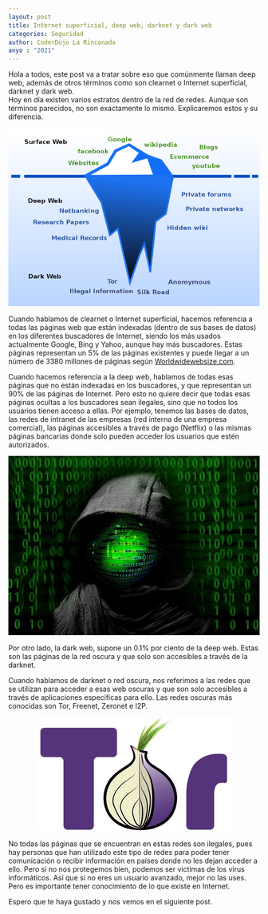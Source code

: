```yaml
---
layout: post
title: Internet superficial, deep web, darknet y dark web
categories: Seguridad
author: CoderDojo La Rinconada
anyo : "2021"
---
```


Hola a todos, este post va a tratar sobre eso que comúnmente llaman deep web, además de otros términos como son clearnet o Internet superficial, darknet y dark web.<br> 
Hoy en día existen varios estratos dentro de la red de redes. Aunque son términos parecidos, no son exactamente lo mismo. Explicaremos estos y su diferencia. 

<span style="display:block;text-align:center">![web]</span>

Cuando hablamos de clearnet o Internet superficial, hacemos referencia a todas las páginas web que están indexadas (dentro de sus bases de datos) en los diferentes buscadores de Internet, siendo los más usados actualmente Google, Bing y Yahoo, aunque hay más buscadores.
Estas páginas representan un 5% de las páginas existentes y puede llegar a un número de 3380 millones de páginas según <a href = "https://www.worldwidewebsize.com/" target="blank">Worldwidewebsize.com<a/>.

Cuando hacemos referencia a la deep web, hablamos de todas esas páginas que no están indexadas en los buscadores, y que representan un 90% de las páginas de Internet. Pero esto no quiere decir que todas esas páginas ocultas a los buscadores sean ilegales, sino que no todos los usuarios tienen acceso a ellas. Por ejemplo, tenemos las bases de datos, las redes de intranet de las empresas (red interna de una empresa comercial), las páginas accesibles a través de pago (Netflix) o las mismas páginas bancarias donde solo pueden acceder los usuarios que estén autorizados.

<span style="display:block;text-align:center">![darkweb]</span>

Por otro lado, la dark web, supone un 0.1% por ciento de la deep web. Estas son las páginas de la red oscura y que solo son accesibles a través de la darknet.

Cuando hablamos de darknet o red oscura, nos referimos a las redes que se utilizan para acceder a esas web oscuras y que son solo accesibles a través de aplicaciones específicas para ello. Las redes oscuras más conocidas son Tor, Freenet, Zeronet e I2P. 

<span style="display:block;text-align:center">![tor]</span>

No todas las páginas que se encuentran en estas redes son ilegales, pues hay personas que han utilizado este tipo de redes para poder tener comunicación o recibir información en países donde no les dejan acceder a ello. Pero si no nos protegemos bien, podemos ser victimas de los virus informáticos. 
Así que si no eres un usuario avanzado, mejor no las uses. Pero es importante tener conocimiento de lo que existe en Internet.

Espero que te haya gustado y nos vemos en el siguiente post.


[web]:/images/deep_web.png
[darkweb]:/images/darkweb.jpg
[tor]:/images/tor.jpg


